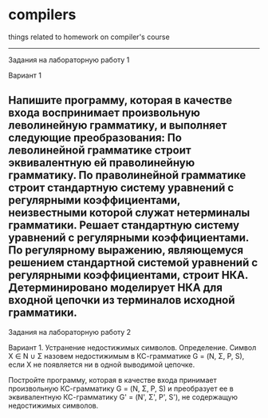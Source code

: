 # compilers
things related to homework on compiler's course

----

Задания на лабораторную работу 1

Вариант 1

Напишите программу, которая в качестве входа воспринимает  произвольную леволинейную грамматику, и выполняет следующие преобразования: 
По леволинейной грамматике строит эквивалентную ей праволинейную грамматику. 
По праволинейной грамматике строит стандартную систему  уравнений с регулярными коэффициентами, неизвестными которой служат нетерминалы  грамматики.
Решает стандартную систему уравнений с регулярными коэффициентами. 
По регулярному выражению, являющемуся решением стандартной системой уравнений с регулярными коэффициентами, строит НКА.
Детерминировано моделирует НКА для входной цепочки из терминалов исходной грамматики.
-------------------------------------------------------------------------------------
Задания на лабораторную работу 2

Вариант 1. Устранение недостижимых символов.
Определение. Символ X ∈ Ν ∪ Σ назовем недостижимым в КС-грамматике G = (Ν, Σ, P, S), если Х не появляется ни в одной выводимой цепочке.

Постройте программу, которая в качестве входа принимает произвольную  КС-грамматику G = (Ν, Σ, P, S) и преобразует ее в эквивалентную КС-грамматику  G' = (Ν', Σ', P', S'), не содержащую недостижимых символов.
